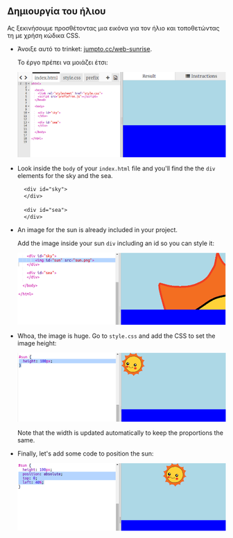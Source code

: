 ## Δημιουργία του ήλιου

Ας ξεκινήσουμε προσθέτοντας μια εικόνα για τον ήλιο και τοποθετώντας τη με χρήση κώδικα CSS.

+ Άνοιξε αυτό το trinket: <a href="http://jumpto.cc/web-sunrise" target="_blank">jumpto.cc/web-sunrise</a>.
    
    Το έργο πρέπει να μοιάζει έτσι:
    
    ![screenshot](images/sunrise-starter.png)

+ Look inside the `body` of your `index.html` file and you'll find the the `div` elements for the sky and the sea.
    
        <div id="sky">
        </div>
        
        <div id="sea">
        </div>
        

+ An image for the sun is already included in your project.
    
    Add the image inside your sun `div` including an id so you can style it:
    
    ![screenshot](images/sunrise-sun-image.png)

+ Whoa, the image is huge. Go to `style.css` and add the CSS to set the image height:
    
    ![screenshot](images/sunrise-sun-height.png)
    
    Note that the width is updated automatically to keep the proportions the same.

+ Finally, let's add some code to position the sun:
    
    ![screenshot](images/sunrise-sun-position.png)